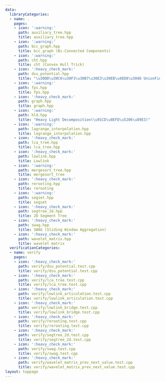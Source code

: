 ```yaml
---
data:
  libraryCategories:
  - name: .
    pages:
    - icon: ':warning:'
      path: auxiliary_tree.hpp
      title: auxiliary_tree.hpp
    - icon: ':warning:'
      path: bcc_graph.hpp
      title: bcc_graph (Bi-Connected Components)
    - icon: ':warning:'
      path: cht.hpp
      title: cht (Convex Hull Trick)
    - icon: ':heavy_check_mark:'
      path: dsu_potential.hpp
      title: "\u30DD\u30C6\u30F3\u30B7\u30E3\u30EB\u4ED8\u304D UnionFind"
    - icon: ':warning:'
      path: fps.hpp
      title: fps.hpp
    - icon: ':heavy_check_mark:'
      path: graph.hpp
      title: graph.hpp
    - icon: ':warning:'
      path: hld.hpp
      title: "Heavy Light Decomposition(\u91CD\u8EFD\u5206\u89E3)"
    - icon: ':warning:'
      path: lagrange_interpolation.hpp
      title: lagrange_interpolation.hpp
    - icon: ':heavy_check_mark:'
      path: lca_tree.hpp
      title: lca_tree.hpp
    - icon: ':heavy_check_mark:'
      path: lowlink.hpp
      title: Lowlink
    - icon: ':warning:'
      path: mergesort_tree.hpp
      title: mergesort_tree
    - icon: ':heavy_check_mark:'
      path: rerooting.hpp
      title: rerooting
    - icon: ':warning:'
      path: segset.hpp
      title: segset
    - icon: ':heavy_check_mark:'
      path: segtree_2d.hpp
      title: 2D Segment Tree
    - icon: ':heavy_check_mark:'
      path: swag.hpp
      title: SWAG (Sliding Window Aggregation)
    - icon: ':heavy_check_mark:'
      path: wavelet_matrix.hpp
      title: wavelet matrix
  verificationCategories:
  - name: verify
    pages:
    - icon: ':heavy_check_mark:'
      path: verify/dsu_potential.test.cpp
      title: verify/dsu_potential.test.cpp
    - icon: ':heavy_check_mark:'
      path: verify/lca_tree.test.cpp
      title: verify/lca_tree.test.cpp
    - icon: ':heavy_check_mark:'
      path: verify/lowlink_articulation.test.cpp
      title: verify/lowlink_articulation.test.cpp
    - icon: ':heavy_check_mark:'
      path: verify/lowlink_bridge.test.cpp
      title: verify/lowlink_bridge.test.cpp
    - icon: ':heavy_check_mark:'
      path: verify/rerooting.test.cpp
      title: verify/rerooting.test.cpp
    - icon: ':heavy_check_mark:'
      path: verify/segtree_2d.test.cpp
      title: verify/segtree_2d.test.cpp
    - icon: ':heavy_check_mark:'
      path: verify/swag.test.cpp
      title: verify/swag.test.cpp
    - icon: ':heavy_check_mark:'
      path: verify/wavelet_matrix_prev_next_value.test.cpp
      title: verify/wavelet_matrix_prev_next_value.test.cpp
layout: toppage
---
```


